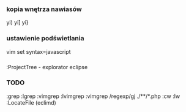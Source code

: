 ### kopia wnętrza nawiasów
yi)
yi]
yi}


### ustawienie podświetlania
vim set syntax=javascript

###
:ProjectTree - explorator eclipse

### TODO 
:grep
:lgrep
:vimgrep
:lvimgrep
:vimgrep /regexp/gj ./**/*.php
:cw
:lw
:LocateFile (eclimd)
